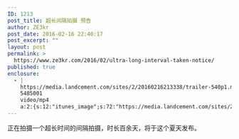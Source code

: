 ```yaml
---
ID: 1213
post_title: 超长间隔拍摄 预告
author: ZE3kr
post_date: 2016-02-16 22:40:17
post_excerpt: ""
layout: post
permalink: >
  https://www.ze3kr.com/2016/02/ultra-long-interval-taken-notice/
published: true
enclosure:
  - |
    https://media.landcement.com/sites/2/20160216213338/trailer-540p1.mp4
    5485001
    video/mp4
    a:2:{s:12:"itunes_image";s:72:"https://media.landcement.com/sites/2/20160216213526/trailer-1200x675.jpg";s:5:"image";s:72:"https://media.landcement.com/sites/2/20160216213526/trailer-1200x675.jpg";}
---
```

正在拍摄一个超长时间的间隔拍摄，时长百余天，将于这个夏天发布。